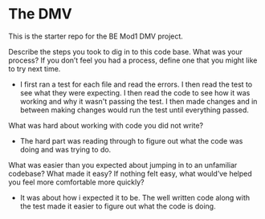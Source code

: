 # The DMV

This is the starter repo for the BE Mod1 DMV project.


Describe the steps you took to dig in to this code base. What was your process? If you don’t feel you had a process, define one that you might like to try next time.
* I first ran a test for each file and read the errors. I then read the test to see what they were expecting. I then read the code to see how it was working and why it wasn't passing the test. I then made changes and in between making changes would run the test until everything passed.

What was hard about working with code you did not write?
* The hard part was reading through to figure out what the code was doing and was trying to do.

What was easier than you expected about jumping in to an unfamiliar codebase? What made it easy? If nothing felt easy, what would’ve helped you feel more comfortable more quickly?
* It was about how i expected it to be. The well written code along with the test made it easier to figure out what the code is doing.
